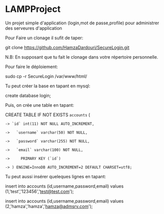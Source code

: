# LAMPProject
Un projet simple d'application (login,mot de passe,profile) pour administrer des serveures d'application

Pour Faire un clonage il sufit de taper:

git clone https://github.com/HamzaDardouri/SecureLogin.git

N.B: En supposant que tu fait le clonage dans votre répertoire personnelle.

Pour faire le déploiement:

sudo cp -r SecureLogin /var/www/html/

Tu peut créer la base en tapant en mysql:

create database login;

Puis, on crée une table en tapant:

CREATE TABLE IF NOT EXISTS `accounts` (

    -> `id` int(11) NOT NULL AUTO_INCREMENT,
    
    ->   `username` varchar(50) NOT NULL,
    
    ->   `password` varchar(255) NOT NULL,
    
    ->   `email` varchar(100) NOT NULL,
    
    ->     PRIMARY KEY (`id`)
    
    -> ) ENGINE=InnoDB AUTO_INCREMENT=2 DEFAULT CHARSET=utf8;
    
Tu peut aussi insérer queleques lignes en tapant:

insert into accounts (id,username,password,email) values (1,'test','123456','test@test.com');

insert into accounts (id,username,password,email) values (2,'hamza','hamza','hamza@admsrv.com');




